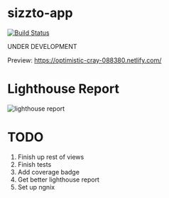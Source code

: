 # sizzto-app
[![Build Status](https://travis-ci.org/sizzlorox/sizzto-app.svg?branch=master)](https://travis-ci.org/sizzlorox/sizzto-app)

UNDER DEVELOPMENT

Preview: https://optimistic-cray-088380.netlify.com/


# Lighthouse Report
![lighthouse report](https://imgur.com/wf7q3Kl)

# TODO
1. Finish up rest of views
2. Finish tests
3. Add coverage badge
4. Get better lighthouse report
5. Set up ngnix
